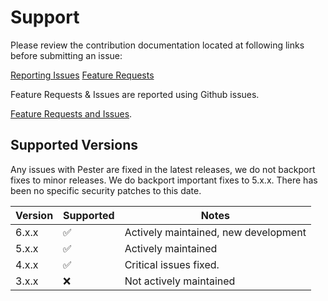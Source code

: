 # Support

Please review the contribution documentation located at following links before submitting an issue:

[Reporting Issues](https://pester.dev/docs/contributing/reporting-issues)
[Feature Requests](https://pester.dev/docs/contributing/feature-requests)

Feature Requests & Issues are reported using Github issues.

[Feature Requests and Issues](https://github.com/pester/Pester/issues).

## Supported Versions

Any issues with Pester are fixed in the latest releases, we do not backport fixes to minor releases. We do backport important fixes to 5.x.x. There has been no specific security patches to this date.

| Version | Supported          | Notes                   |
| ------- | ------------------ | ----------------------  |
| 6.x.x   | :white_check_mark: | Actively maintained, new development     |
| 5.x.x   | :white_check_mark: | Actively maintained     |
| 4.x.x   | :white_check_mark: | Critical issues fixed.  |
| 3.x.x   | :x:                | Not actively maintained |
